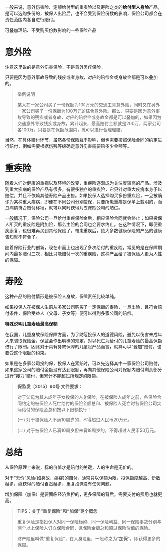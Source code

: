 一般来说，意外伤害险、定额给付型的重疾险以及寿险之类的**给付型人身险**产品，是可以选购多份的，被保人出险后，也不会受到保险份数的影响，保险公司都会在责任范围内各自进行赔付。

可叠加理赔、不受购买份数影响的一些保险产品

# 意外险

注意这里说的是意外伤害保险，不是意外医疗保险。

只要是因为意外事故导致的残疾或者身故，对应的赔偿金或身故金都是可以叠加的。

> 举例说明
>
> 某人在一家公司买了一份保额为100万元的交通工具意外险，同时又在另外一家公司买了一份保额为100万元的综合意外险。那么，只要是因为意外事故导致的残疾或者身故，对应的赔偿金或身故金都是可以叠加的，如果因为交通意外导致残疾或身故，累计起来，最高赔付金额就是200万，两家公司各100万。只要是在保额范围内，就可以进行合理理赔。

当然，在具体赔付环节，虽然各份保险互不影响，但也需要按照保险合同的约定进行赔付，例如需要根据伤残等级确定意外伤害需要赔多少金额等。

# 重疾险

随着人们对健康的重视以及环境的改变，重疾险逐渐成为关注度较高的产品。涉及到重大疾病的保险产品有很多，有很多独立的重疾险，它只针对重大疾病本身予以赔偿，并且不依赖其他寿险产品出售。如果投保人选择购买多份重疾险，一旦被确诊为某种重大疾病，即便在不同公司分别投保，只要所患重疾是保单上载明的，而且病情符合赔付标准，就可以同时获得对应保险公司的赔偿。

一般情况下，保险公司一旦给付重疾保险金后，相应保险合同就会终止；如果投保人所买的重疾险是附加险，那么主险的合同也会要求终止。在这种情况下，即便重疾康复，也很难再买到其他保险了，罹患重疾后，绝大多数健康保险的产品的健康告知就不符合了。

随着保险行业的创新，现在市面上也出现了多次给付的重疾险，常见的是在保障期间内最多赔付三次，相比只能赔付一次的重疾险，这种产品给了被保险人更为人性的保障。

# 寿险

这种产品的赔付情形是被保险人身故，保障责任比较单纯。

如果投保人在被保人生前从多家公司购买了一定保额的寿险，一旦出险，且符合赔付条件，保险受益人（父母、子女等）便可以得到多家公司的赔偿。

**特殊说明儿童寿险最高保额**

在我国，儿童身故保险保障方面，为了防范投保人的道德风险，避免以伤害未成年人来骗取保险金，保监会作出明确的规定，对以死亡为给付的儿童寿险的最高保额进行了限制。因此对于具有身故保障的儿童险产品而言，就算可以“叠加”赔付，也要受这个限额的约束。

如果是在多家公司投的保，投保人在索赔时，可以先选择其中一家保险公司赔付，如果这家公司的赔付金额没有达到限额，再向其他保险公司对保额内赔付剩余部分进行“接力”赔付，但累计不能超过所规定的限额。

> **保监发〔2015〕90号 文件要求：**
>
> 对于父母为其未成年子女投保的人身保险，在被保险人成年之前，各保险合同约定的被保险人死亡给付的保险金额总和、被保险人死亡时各保险公司实际给付的保险金总和按以下限额执行：
>
> \(一\) 对于被保险人不满10周岁的，不得超过人民币20万元。
>
> \(二\) 对于被保险人已满10周岁但未满18周岁的，不得超过人民币50万元。

# 总结

从保险原理上来说，标的价值才是赔付的关键，人的生命是无价的。

对于“无价”风险\(如身故、癌症\)的赔付，通常只以保额为限，投保额度越高、份数越多，能获得的赔付自然越多，重复投保没有任何问题。

增加保障（加保）是要面临经济负担的，更多保障的背后，需要支付的费用也就更高。

> **TIPS：关于“重复保险”和“加保”两个概念**
>
> 重复保险是指投保人对同一保险标的、同一保险利益、同一保险事故分别与两个以上保险人订立保险合同，且保险金额总和超过保险价值的保险。
>
> 财产险里叫做“重复保险”，在人身险里，一般称之为“**加保**”，即获得更多的保障。



